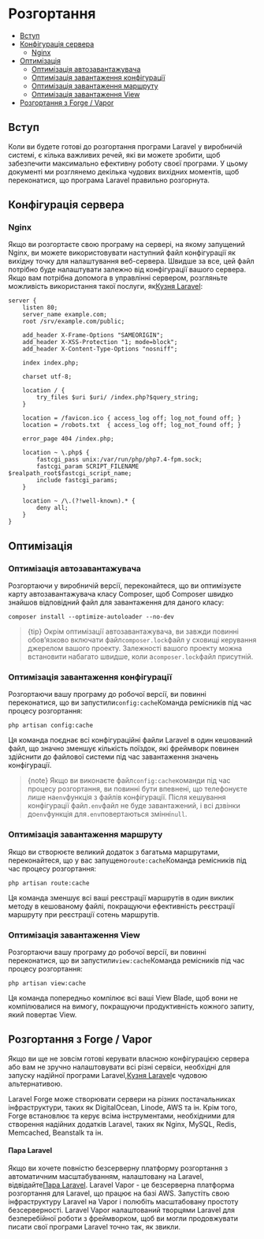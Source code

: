 # Розгортання

-   [Вступ](#introduction)
-   [Конфігурація сервера](#server-configuration)
    -   [Nginx](#nginx)
-   [Оптимізація](#optimization)
    -   [Оптимізація автозавантажувача](#autoloader-optimization)
    -   [Оптимізація завантаження конфігурації](#optimizing-configuration-loading)
    -   [Оптимізація завантаження маршруту](#optimizing-route-loading)
    -   [Оптимізація завантаження View](#optimizing-view-loading)
-   [Розгортання з Forge / Vapor](#deploying-with-forge-or-vapor)

<a name="introduction"></a>

## Вступ

Коли ви будете готові до розгортання програми Laravel у виробничій системі, є кілька важливих речей, які ви можете зробити, щоб забезпечити максимально ефективну роботу своєї програми. У цьому документі ми розглянемо декілька чудових вихідних моментів, щоб переконатися, що програма Laravel правильно розгорнута.

<a name="server-configuration"></a>

## Конфігурація сервера

<a name="nginx"></a>

### Nginx

Якщо ви розгортаєте свою програму на сервері, на якому запущений Nginx, ви можете використовувати наступний файл конфігурації як вихідну точку для налаштування веб-сервера. Швидше за все, цей файл потрібно буде налаштувати залежно від конфігурації вашого сервера. Якщо вам потрібна допомога в управлінні сервером, розгляньте можливість використання такої послуги, як[Кузня Laravel](https://forge.laravel.com):

    server {
        listen 80;
        server_name example.com;
        root /srv/example.com/public;

        add_header X-Frame-Options "SAMEORIGIN";
        add_header X-XSS-Protection "1; mode=block";
        add_header X-Content-Type-Options "nosniff";

        index index.php;

        charset utf-8;

        location / {
            try_files $uri $uri/ /index.php?$query_string;
        }

        location = /favicon.ico { access_log off; log_not_found off; }
        location = /robots.txt  { access_log off; log_not_found off; }

        error_page 404 /index.php;

        location ~ \.php$ {
            fastcgi_pass unix:/var/run/php/php7.4-fpm.sock;
            fastcgi_param SCRIPT_FILENAME $realpath_root$fastcgi_script_name;
            include fastcgi_params;
        }

        location ~ /\.(?!well-known).* {
            deny all;
        }
    }

<a name="optimization"></a>

## Оптимізація

<a name="autoloader-optimization"></a>

### Оптимізація автозавантажувача

Розгортаючи у виробничій версії, переконайтеся, що ви оптимізуєте карту автозавантажувача класу Composer, щоб Composer швидко знайшов відповідний файл для завантаження для даного класу:

    composer install --optimize-autoloader --no-dev

> {tip} Окрім оптимізації автозавантажувача, ви завжди повинні обов’язково включати файл`composer.lock`файл у сховищі керування джерелом вашого проекту. Залежності вашого проекту можна встановити набагато швидше, коли a`composer.lock`файл присутній.

<a name="optimizing-configuration-loading"></a>

### Оптимізація завантаження конфігурації

Розгортаючи вашу програму до робочої версії, ви повинні переконатися, що ви запустили`config:cache`Команда ремісників під час процесу розгортання:

    php artisan config:cache

Ця команда поєднає всі конфігураційні файли Laravel в один кешований файл, що значно зменшує кількість поїздок, які фреймворк повинен здійснити до файлової системи під час завантаження значень конфігурації.

> {note} Якщо ви виконаєте файл`config:cache`команди під час процесу розгортання, ви повинні бути впевнені, що телефонуєте лише на`env`функція з файлів конфігурації. Після кешування конфігурації файл`.env`файл не буде завантажений, і всі дзвінки до`env`функція для`.env`повертаються змінні`null`.

<a name="optimizing-route-loading"></a>

### Оптимізація завантаження маршруту

Якщо ви створюєте великий додаток з багатьма маршрутами, переконайтеся, що у вас запущено`route:cache`Команда ремісників під час процесу розгортання:

    php artisan route:cache

Ця команда зменшує всі ваші реєстрації маршрутів в один виклик методу в кешованому файлі, покращуючи ефективність реєстрації маршруту при реєстрації сотень маршрутів.

<a name="optimizing-view-loading"></a>

### Оптимізація завантаження View

Розгортаючи вашу програму до робочої версії, ви повинні переконатися, що ви запустили`view:cache`Команда ремісників під час процесу розгортання:

    php artisan view:cache

Ця команда попередньо компілює всі ваші View Blade, щоб вони не компілювалися на вимогу, покращуючи продуктивність кожного запиту, який повертає View.

<a name="deploying-with-forge-or-vapor"></a>

## Розгортання з Forge / Vapor

Якщо ви ще не зовсім готові керувати власною конфігурацією сервера або вам не зручно налаштовувати всі різні сервіси, необхідні для запуску надійної програми Laravel,[Кузня Laravel](https://forge.laravel.com)є чудовою альтернативою.

Laravel Forge може створювати сервери на різних постачальниках інфраструктури, таких як DigitalOcean, Linode, AWS та ін. Крім того, Forge встановлює та керує всіма інструментами, необхідними для створення надійних додатків Laravel, таких як Nginx, MySQL, Redis, Memcached, Beanstalk та ін.

<a name="laravel-vapor"></a>

#### Пара Laravel

Якщо ви хочете повністю безсерверну платформу розгортання з автоматичним масштабуванням, налаштовану на Laravel, відвідайте[Пара Laravel](https://vapor.laravel.com). Laravel Vapor - це безсерверна платформа розгортання для Laravel, що працює на базі AWS. Запустіть свою інфраструктуру Laravel на Vapor і полюбіть масштабовану простоту безсерверності. Laravel Vapor налаштований творцями Laravel для безперебійної роботи з фреймворком, щоб ви могли продовжувати писати свої програми Laravel точно так, як звикли.

